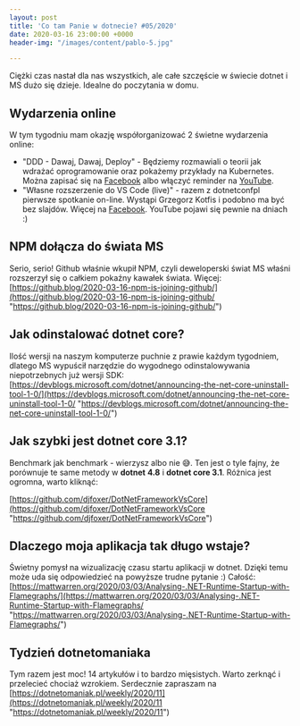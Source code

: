```yaml
---
layout: post
title: 'Co tam Panie w dotnecie? #05/2020'
date: 2020-03-16 23:00:00 +0000
header-img: "/images/content/pablo-5.jpg"

---
```

Ciężki czas nastał dla nas wszystkich, ale całe szczęście w świecie dotnet i MS dużo się dzieje. Idealne do poczytania w domu.

## Wydarzenia online

W tym tygodniu mam okazję współorganizować 2 świetne wydarzenia online:

* "DDD - Dawaj, Dawaj, Deploy" - Będziemy rozmawiali o teorii jak wdrażać oprogramowanie oraz pokażemy przykłady na Kubernetes. Można zapisać się na [Facebook](https://www.facebook.com/events/500716470613535/) albo włączyć reminder na [YouTube](https://www.youtube.com/watch?v=-WcwG_h2Wj8).
* "Własne rozszerzenie do VS Code (live)" - razem z dotnetconfpl pierwsze spotkanie on-line. Wystąpi Grzegorz Kotfis i podobno ma być bez slajdów. Więcej na [Facebook](https://www.facebook.com/events/215680743118997/). YouTube pojawi się pewnie na dniach :)

## NPM dołącza do świata MS

Serio, serio! Github właśnie wkupił NPM, czyli deweloperski świat MS właśni rozszerzył się o całkiem pokaźny kawałek świata. Więcej: [https://github.blog/2020-03-16-npm-is-joining-github/](https://github.blog/2020-03-16-npm-is-joining-github/ "https://github.blog/2020-03-16-npm-is-joining-github/")

## Jak odinstalować dotnet core?

Ilość wersji na naszym komputerze puchnie z prawie każdym tygodniem, dlatego MS wypuścił narzędzie do wygodnego odinstalowywania niepotrzebnych już wersji SDK: [https://devblogs.microsoft.com/dotnet/announcing-the-net-core-uninstall-tool-1-0/](https://devblogs.microsoft.com/dotnet/announcing-the-net-core-uninstall-tool-1-0/ "https://devblogs.microsoft.com/dotnet/announcing-the-net-core-uninstall-tool-1-0/") 

## Jak szybki jest dotnet core 3.1?

Benchmark jak benchmark - wierzysz albo nie 😅. Ten jest o tyle fajny, że porównuje te same metody w **dotnet** **4.8** i **dotnet core 3.1**. Różnica jest ogromna, warto kliknąć:

[https://github.com/djfoxer/DotNetFrameworkVsCore](https://github.com/djfoxer/DotNetFrameworkVsCore "https://github.com/djfoxer/DotNetFrameworkVsCore")

## Dlaczego moja aplikacja tak długo wstaje?

Świetny pomysł na wizualizację czasu startu aplikacji w dotnet. Dzięki temu może uda się odpowiedzieć na powyższe trudne pytanie :) Całość: [https://mattwarren.org/2020/03/03/Analysing-.NET-Runtime-Startup-with-Flamegraphs/](https://mattwarren.org/2020/03/03/Analysing-.NET-Runtime-Startup-with-Flamegraphs/ "https://mattwarren.org/2020/03/03/Analysing-.NET-Runtime-Startup-with-Flamegraphs/")

## Tydzień dotnetomaniaka

Tym razem jest moc! 14 artykułów i to bardzo mięsistych. Warto zerknąć i przelecieć chociaż wzrokiem. Serdecznie zapraszam na [https://dotnetomaniak.pl/weekly/2020/11](https://dotnetomaniak.pl/weekly/2020/11 "https://dotnetomaniak.pl/weekly/2020/11")